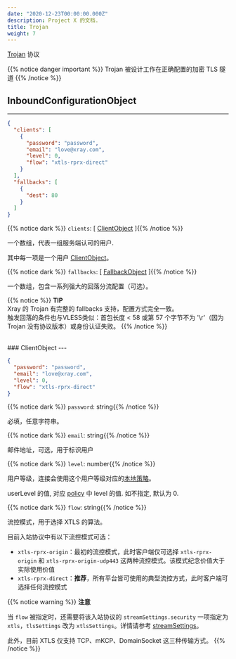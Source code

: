 ```yaml
---
date: "2020-12-23T00:00:00.000Z"
description: Project X 的文档.
title: Trojan
weight: 7
---
```


[Trojan](https://trojan-gfw.github.io/trojan/protocol) 协议

{{% notice danger important %}}
Trojan 被设计工作在正确配置的加密 TLS 隧道
{{% /notice %}}

## InboundConfigurationObject

---

```json
{
  "clients": [
    {
      "password": "password",
      "email": "love@xray.com",
      "level": 0,
      "flow": "xtls-rprx-direct"
    }
  ],
  "fallbacks": [
    {
      "dest": 80
    }
  ]
}
```

{{% notice dark %}} `clients`: \[ [ClientObject](#clientobject) \]{{% /notice %}}

一个数组，代表一组服务端认可的用户.

其中每一项是一个用户 [ClientObject](#clientobject)。

{{% notice dark %}} `fallbacks`: \[ [FallbackObject](../../fallback) \]{{% /notice %}}

一个数组，包含一系列强大的回落分流配置（可选）。

{{% notice  %}}
**TIP**\
Xray 的 Trojan 有完整的 fallbacks 支持，配置方式完全一致。</br>
触发回落的条件也与VLESS类似：首包长度 < 58 或第 57 个字节不为 '\r'（因为 Trojan 没有协议版本）或身份认证失败。
{{% /notice %}}

<br />
### ClientObject
---

```json
{
  "password": "password",
  "email": "love@xray.com",
  "level": 0,
  "flow": "xtls-rprx-direct"
}
```

{{% notice dark %}} `password`: string{{% /notice %}}

必填，任意字符串。

{{% notice dark %}} `email`: string{{% /notice %}}

邮件地址，可选，用于标识用户

{{% notice dark %}} `level`: number{{% /notice %}}

用户等级，连接会使用这个用户等级对应的[本地策略](../../base/policy#levelpolicyobject)。

userLevel 的值, 对应 [policy](../../base/policy#policyobject) 中 level 的值. 如不指定, 默认为 0.

{{% notice dark %}} `flow`: string{{% /notice %}}

流控模式，用于选择 XTLS 的算法。

目前入站协议中有以下流控模式可选：

- `xtls-rprx-origin`：最初的流控模式，此时客户端仅可选择 `xtls-rprx-origin` 和 `xtls-rprx-origin-udp443` 这两种流控模式。该模式纪念价值大于实际使用价值
- `xtls-rprx-direct`：**推荐**，所有平台皆可使用的典型流控方式，此时客户端可选择任何流控模式

{{% notice warning %}}
**注意**

当 `flow` 被指定时，还需要将该入站协议的 `streamSettings.security` 一项指定为 `xtls`，`tlsSettings` 改为 `xtlsSettings`。详情请参考 [streamSettings](../../base/transport#streamsettingsobject)。

此外，目前 XTLS 仅支持 TCP、mKCP、DomainSocket 这三种传输方式。
{{% /notice %}}

<br />


